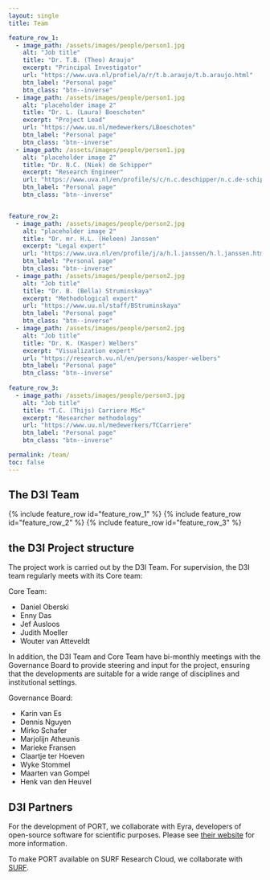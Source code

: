 ```yaml
---
layout: single
title: Team

feature_row_1:
  - image_path: /assets/images/people/person1.jpg
    alt: "Job title"
    title: "Dr. T.B. (Theo) Araujo"
    excerpt: "Principal Investigator"
    url: "https://www.uva.nl/profiel/a/r/t.b.araujo/t.b.araujo.html"
    btn_label: "Personal page"
    btn_class: "btn--inverse"
  - image_path: /assets/images/people/person1.jpg
    alt: "placeholder image 2"
    title: "Dr. L. (Laura) Boeschoten"
    excerpt: "Project Lead"
    url: "https://www.uu.nl/medewerkers/LBoeschoten"
    btn_label: "Personal page"
    btn_class: "btn--inverse"
  - image_path: /assets/images/people/person1.jpg
    alt: "placeholder image 2"
    title: "Dr. N.C. (Niek) de Schipper"
    excerpt: "Research Engineer"
    url: "https://www.uva.nl/en/profile/s/c/n.c.deschipper/n.c.de-schipper.html"
    btn_label: "Personal page"
    btn_class: "btn--inverse"


feature_row_2:
  - image_path: /assets/images/people/person2.jpg
    alt: "placeholder image 2"
    title: "Dr. mr. H.L. (Heleen) Janssen"
    excerpt: "Legal expert"
    url: "https://www.uva.nl/en/profile/j/a/h.l.janssen/h.l.janssen.html"
    btn_label: "Personal page"
    btn_class: "btn--inverse"
  - image_path: /assets/images/people/person2.jpg
    alt: "Job title"
    title: "Dr. B. (Bella) Struminskaya"
    excerpt: "Methodological expert"
    url: "https://www.uu.nl/staff/BStruminskaya"
    btn_label: "Personal page"
    btn_class: "btn--inverse"
  - image_path: /assets/images/people/person2.jpg
    alt: "Job title"
    title: "Dr. K. (Kasper) Welbers"
    excerpt: "Visualization expert"
    url: "https://research.vu.nl/en/persons/kasper-welbers"
    btn_label: "Personal page"
    btn_class: "btn--inverse"
    
feature_row_3:
  - image_path: /assets/images/people/person3.jpg
    alt: "Job title"
    title: "T.C. (Thijs) Carriere MSc"
    excerpt: "Researcher methodology"
    url: "https://www.uu.nl/medewerkers/TCCarriere"
    btn_label: "Personal page"
    btn_class: "btn--inverse"

permalink: /team/
toc: false
---
```


## The D3I Team

{% include feature_row id="feature_row_1" %}
{% include feature_row id="feature_row_2" %}
{% include feature_row id="feature_row_3" %}

## the D3I Project structure

The project work is carried out by the D3I Team. For supervision, the D3I team regularly meets with
its Core team:

Core Team:
- Daniel Oberski
- Enny Das
- Jef Ausloos
- Judith Moeller
- Wouter van Atteveldt

In addition, the D3I Team and Core Team have bi-monthly meetings with the Governance Board
to provide steering and input for the project, ensuring that the developments are 
suitable for a wide range of disciplines and institutional settings. 

Governance Board:
- Karin van Es
- Dennis Nguyen
- Mirko Schafer
- Marjolijn Atheunis
- Marieke Fransen
- Claartje ter Hoeven
- Wyke Stommel
- Maarten van Gompel
- Henk van den Heuvel


## D3I Partners

For the development of PORT, we collaborate with Eyra, developers of open-source software for scientific purposes. Please see [their website](https://eyra.co/) for more information.

To make PORT available on SURF Research Cloud, we collaborate with [SURF](https://www.surf.nl/).






